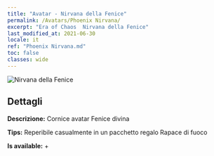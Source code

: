 ```yaml
---
title: "Avatar - Nirvana della Fenice"
permalink: /Avatars/Phoenix Nirvana/
excerpt: "Era of Chaos  Nirvana della Fenice"
last_modified_at: 2021-06-30
locale: it
ref: "Phoenix Nirvana.md"
toc: false
classes: wide
---
```

 ![Nirvana della Fenice](/images/a/avatarFrame_17.png)

## Dettagli

 **Descrizione:** Cornice avatar Fenice divina 

 **Tips:** Reperibile casualmente in un pacchetto regalo Rapace di fuoco 

 **Is available:**  + 

